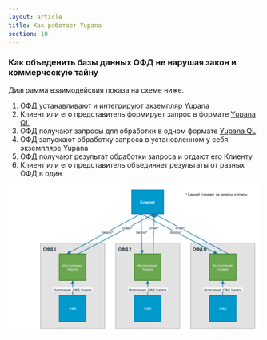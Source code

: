 ```yaml
---
layout: article
title: Как работает Yupana
section: 10
---
```


### Как объеденить базы данных ОФД не нарушая закон и коммерческую тайну

Диаграмма взаимодейсвия показа на схеме ниже.

1. ОФД устанавливают и интегрируют экземпляр Yupana
2. Клиент или его представитель формирует запрос в формате <a href="/docs/YpanaQL.html">Yupana QL</a>
3. ОФД получают запросы для обработки в одном формате <a href="/docs/YpanaQL.html">Yupana QL</a>
4. ОФД запускают обработку запроса в установленном у себя экземпляре Yupana
5. ОФД получают результат обработки запроса и отдают его Клиенту
6. Клиент или его представитель объединяет результаты от разных ОФД в один

![Получение данных клиентом](/assets/images/data-flow.svg)
